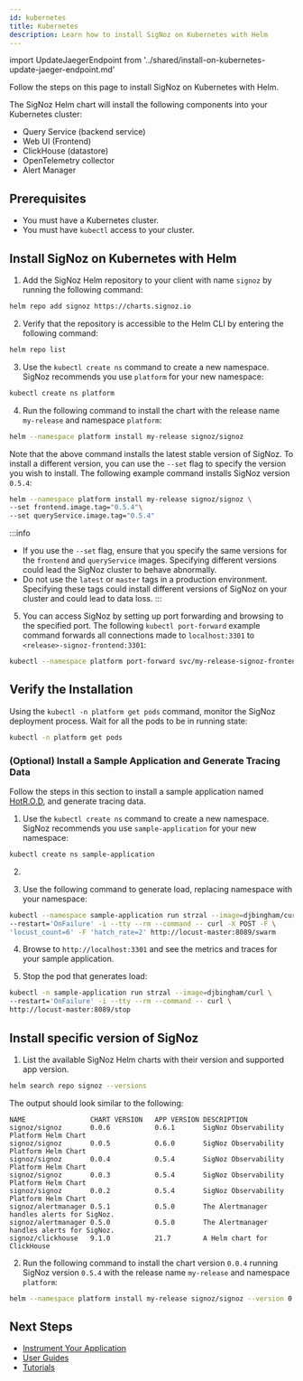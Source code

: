```yaml
---
id: kubernetes
title: Kubernetes
description: Learn how to install SigNoz on Kubernetes with Helm
---
```


import UpdateJaegerEndpoint from '../shared/install-on-kubernetes-update-jaeger-endpoint.md'


Follow the steps on this page to install SigNoz on Kubernetes with Helm. 

The SigNoz Helm chart will install the following components into your Kubernetes cluster:

- Query Service (backend service)
- Web UI (Frontend)
- ClickHouse (datastore)
- OpenTelemetry collector
- Alert Manager

<!-- TODO: Flesh out the Architecture section and link out to it.-->
## Prerequisites

<!-- Need a comprehensive list of requirements. Example:
- TBC worker nodes
- TBC CPU cores
- TBC GB of memory
- A minimum of TBC disk with 100 GB, ideally 2 disks on each node with at least 100 GB each
- Kubernetes version TBC
-->

- You must have a Kubernetes cluster.
- You must have `kubectl` access to your cluster.


## Install SigNoz on Kubernetes with Helm

1. Add the SigNoz Helm repository to your client with name `signoz` by running the following command:

  ```bash
helm repo add signoz https://charts.signoz.io
  ```

2. Verify that the repository is accessible to the Helm CLI by entering the following command:
  
  ```bash
helm repo list
  ```

3. Use the `kubectl create ns` command to create a new namespace. SigNoz recommends you use `platform` for your new namespace:

  ```bash
kubectl create ns platform
  ```

4. Run the following command to install the chart with the release name `my-release` and namespace `platform`:

  ```bash
helm --namespace platform install my-release signoz/signoz
  ```

  Note that the above command installs the latest stable version of SigNoz. To install a different version, you can use the `--set` flag to specify the version you wish to install. The following example command installs SigNoz version `0.5.4`:
  
  ```bash
  helm --namespace platform install my-release signoz/signoz \
  --set frontend.image.tag="0.5.4"\
  --set queryService.image.tag="0.5.4"
  ```

:::info
   - If you use the `--set` flag, ensure that you specify the same versions for the `frontend` and `queryService` images. Specifying different versions could lead the SigNoz cluster to behave abnormally.
   - Do not use the `latest` or `master` tags in a production environment. Specifying these tags could install different versions of SigNoz on your cluster and could lead to data loss.
:::

5. You can access SigNoz by setting up port forwarding and browsing to the specified port. The following `kubectl port-forward` example command forwards all connections made to `localhost:3301` to `<release>-signoz-frontend:3301`:

  ```bash
kubectl --namespace platform port-forward svc/my-release-signoz-frontend 3301:3301
  ```

## Verify the Installation

Using the `kubectl -n platform get pods` command, monitor the SigNoz deployment process. Wait for all the pods to be in running state:

```bash
kubectl -n platform get pods
```

<!-- Need to add an example output once I install SigNoz on Kubernetes.-->
### (Optional) Install a Sample Application and Generate Tracing Data

<!-- This whole section needs more details and it could be moved somewhere else -->

Follow the steps in this section to install a sample application named [HotR.O.D](https://github.com/jaegertracing/jaeger/tree/master/examples/hotrod), and generate tracing data.

1. Use the `kubectl create ns` command to create a new namespace. SigNoz recommends you use `sample-application` for your new namespace:

  ```bash
kubectl create ns sample-application
  ```
2. <UpdateJaegerEndpoint />

3. Use the following command to generate load, replacing namespace with your namespace:

  ```bash
kubectl --namespace sample-application run strzal --image=djbingham/curl \
--restart='OnFailure' -i --tty --rm --command -- curl -X POST -F \
'locust_count=6' -F 'hatch_rate=2' http://locust-master:8089/swarm
  ```

4. Browse to `http://localhost:3301` and see the metrics and traces for your sample application. <!--This step needs more details including a screenshot but I wasn't able to install SigNoz on Kubernetes yet -->

5. Stop the pod that generates load:

  ```bash
kubectl -n sample-application run strzal --image=djbingham/curl \
 --restart='OnFailure' -i --tty --rm --command -- curl \
 http://locust-master:8089/stop
 ```

## Install specific version of SigNoz

1. List the available SigNoz Helm charts with their version and supported app version.
  ```bash
helm search repo signoz --versions
  ```
  The output should look similar to the following:
  ```output
NAME               	CHART VERSION	APP VERSION	DESCRIPTION
signoz/signoz      	0.0.6        	0.6.1      	SigNoz Observability Platform Helm Chart
signoz/signoz      	0.0.5        	0.6.0      	SigNoz Observability Platform Helm Chart
signoz/signoz      	0.0.4        	0.5.4      	SigNoz Observability Platform Helm Chart
signoz/signoz      	0.0.3        	0.5.4      	SigNoz Observability Platform Helm Chart
signoz/signoz      	0.0.2        	0.5.4      	SigNoz Observability Platform Helm Chart
signoz/alertmanager	0.5.1        	0.5.0      	The Alertmanager handles alerts for SigNoz.
signoz/alertmanager	0.5.0        	0.5.0      	The Alertmanager handles alerts for SigNoz.
signoz/clickhouse  	9.1.0        	21.7       	A Helm chart for ClickHouse
  ```

2. Run the following command to install the chart version `0.0.4` running SigNoz version `0.5.4` with the release name `my-release` and namespace `platform`:
  ```bash
helm --namespace platform install my-release signoz/signoz --version 0.0.4
  ```

## Next Steps

- [Instrument Your Application](/docs/instrumentation/overview)
- [User Guides](/docs/userguide/overview/)
- [Tutorials](/docs/tutorials/)
